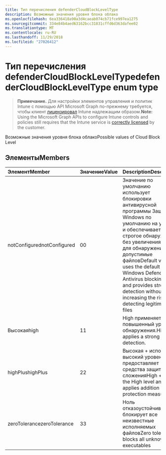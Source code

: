 ```yaml
---
title: Тип перечисления defenderCloudBlockLevelType
description: Возможные значения уровня блока облако
ms.openlocfilehash: 6ea336418a90a3d4caeab074cb71fce997ea1275
ms.sourcegitcommit: 334e84b4aed63162bcc31831cffd6d363dafee02
ms.translationtype: MT
ms.contentlocale: ru-RU
ms.lasthandoff: 11/29/2018
ms.locfileid: "27026412"
---
```

# <a name="defendercloudblockleveltype-enum-type"></a><span data-ttu-id="e7780-103">Тип перечисления defenderCloudBlockLevelType</span><span class="sxs-lookup"><span data-stu-id="e7780-103">defenderCloudBlockLevelType enum type</span></span>

> <span data-ttu-id="e7780-104">**Примечание.** Для настройки элементов управления и политик Intune с помощью API Microsoft Graph по-прежнему требуется, чтобы клиент [лицензировал](https://go.microsoft.com/fwlink/?linkid=839381) Intune надлежащим образом.</span><span class="sxs-lookup"><span data-stu-id="e7780-104">**Note:** Using the Microsoft Graph APIs to configure Intune controls and policies still requires that the Intune service is [correctly licensed](https://go.microsoft.com/fwlink/?linkid=839381) by the customer.</span></span>

<span data-ttu-id="e7780-105">Возможные значения уровня блока облако</span><span class="sxs-lookup"><span data-stu-id="e7780-105">Possible values of Cloud Block Level</span></span>
## <a name="members"></a><span data-ttu-id="e7780-106">Элементы</span><span class="sxs-lookup"><span data-stu-id="e7780-106">Members</span></span>
|<span data-ttu-id="e7780-107">Элемент</span><span class="sxs-lookup"><span data-stu-id="e7780-107">Member</span></span>|<span data-ttu-id="e7780-108">Значение</span><span class="sxs-lookup"><span data-stu-id="e7780-108">Value</span></span>|<span data-ttu-id="e7780-109">Description</span><span class="sxs-lookup"><span data-stu-id="e7780-109">Description</span></span>|
|:---|:---|:---|
|<span data-ttu-id="e7780-110">notConfigured</span><span class="sxs-lookup"><span data-stu-id="e7780-110">notConfigured</span></span>|<span data-ttu-id="e7780-111">0</span><span class="sxs-lookup"><span data-stu-id="e7780-111">0</span></span>|<span data-ttu-id="e7780-112">Значение по умолчанию использует блокировки антивирусной программы Защитник Windows по умолчанию на уровне и обеспечивает строгое обнаружение без увеличения риска для обнаружения допустимые файлов</span><span class="sxs-lookup"><span data-stu-id="e7780-112">Default value, uses the default Windows Defender Antivirus blocking level and provides strong detection without increasing the risk of detecting legitimate files</span></span>|
|<span data-ttu-id="e7780-113">Высокая</span><span class="sxs-lookup"><span data-stu-id="e7780-113">high</span></span>|<span data-ttu-id="e7780-114">1</span><span class="sxs-lookup"><span data-stu-id="e7780-114">1</span></span>|<span data-ttu-id="e7780-115">High применяется повышенный уровень обнаружения.</span><span class="sxs-lookup"><span data-stu-id="e7780-115">High applies a strong level of detection.</span></span>|
|<span data-ttu-id="e7780-116">highPlus</span><span class="sxs-lookup"><span data-stu-id="e7780-116">highPlus</span></span>|<span data-ttu-id="e7780-117">2</span><span class="sxs-lookup"><span data-stu-id="e7780-117">2</span></span>|<span data-ttu-id="e7780-118">Высокая + использует высокий уровень и предоставляет средства защиты сложения</span><span class="sxs-lookup"><span data-stu-id="e7780-118">High + uses the High level and applies addition protection measures</span></span>|
|<span data-ttu-id="e7780-119">zeroTolerance</span><span class="sxs-lookup"><span data-stu-id="e7780-119">zeroTolerance</span></span>|<span data-ttu-id="e7780-120">3</span><span class="sxs-lookup"><span data-stu-id="e7780-120">3</span></span>|<span data-ttu-id="e7780-121">Ноль отказоустойчивости блокирует все неизвестные исполняемых файлов</span><span class="sxs-lookup"><span data-stu-id="e7780-121">Zero tolerance blocks all unknown executables</span></span>|



